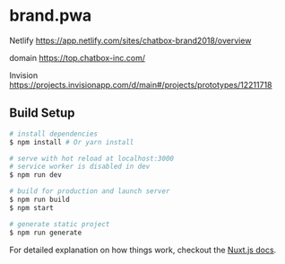 # brand.pwa

Netlify https://app.netlify.com/sites/chatbox-brand2018/overview

domain https://top.chatbox-inc.com/

Invision https://projects.invisionapp.com/d/main#/projects/prototypes/12211718

## Build Setup

``` bash
# install dependencies
$ npm install # Or yarn install

# serve with hot reload at localhost:3000
# service worker is disabled in dev
$ npm run dev

# build for production and launch server
$ npm run build
$ npm start

# generate static project
$ npm run generate
```

For detailed explanation on how things work, checkout the [Nuxt.js docs](https://github.com/nuxt/nuxt.js).
